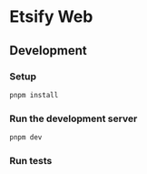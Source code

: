 # Etsify Web

## Development

### Setup

```bash
pnpm install
```

### Run the development server

```bash
pnpm dev
```

### Run tests
